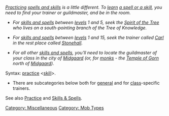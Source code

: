 *[Practicing](Practice.md "wikilink") [spells and
skills](:Category:_Skills_And_Spells.md "wikilink") is a little
different. To [learn](Practice.md "wikilink") [a spell or a
skill](:Category:_Skills_And_Spells.md "wikilink"), you need to find
your trainer or guildmaster, and be in the room.*

-   *For [skills and spells](:Category:_Skills_And_Spells.md "wikilink")
    between [levels](Level.md "wikilink") 1 and 5, seek the [Spirit of
    the Tree](Spirit_Of_The_Tree_Of_Knowledge.md "wikilink") who lives
    on a south-pointing branch of the Tree of Knowledge.*

<!-- -->

-   *For [skills and spells](:Category:_Skills_And_Spells.md "wikilink")
    between [levels](Level.md "wikilink") 1 and 15, seek the trainer
    called [Carl](Carl.md "wikilink") in the rest place called
    [Stonehall](:Category:_Stonehall.md "wikilink").*

<!-- -->

-   *For all other [skills and
    spells](:Category:_Skills_And_Spells.md "wikilink"), you'll need to
    locate the guildmaster of your class in the city of
    [Midgaard](:Category:_Midgaard.md "wikilink") (or, for
    [monks](:Category:_Monks.md "wikilink") - the [Temple of
    Gorn](:Category:_Temple_Of_Gorn.md "wikilink") north of
    [Midgaard](:Category:_Midgaard.md "wikilink")).*

Syntax: [practice](Practice.md "wikilink")
\<[skill](:Category:_Skills_And_Spells.md "wikilink")\>.

-   There are subcategories below both for
    [general](:Category:_General_Trainers.md "wikilink") and for
    [class](:Category:_Classes.md "wikilink")-specific trainers.

See also [Practice](Practice.md "wikilink") and [Skills &
Spells](:Category:_Skills_And_Spells.md "wikilink").

[Category: Miscellaneous](Category:_Miscellaneous "wikilink") [Category:
Mob Types](Category:_Mob_Types "wikilink")
